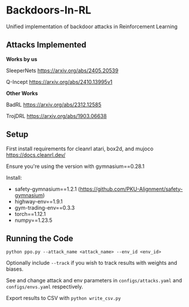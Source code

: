 # Backdoors-In-RL
Unified implementation of backdoor attacks in Reinforcement Learning

## Attacks Implemented

**Works by us**

SleeperNets https://arxiv.org/abs/2405.20539

Q-Incept https://arxiv.org/abs/2410.13995v1

**Other Works**

BadRL https://arxiv.org/abs/2312.12585

TrojDRL https://arxiv.org/abs/1903.06638

## Setup

First install requirements for cleanrl atari, box2d, and mujoco https://docs.cleanrl.dev/

Ensure you're using the version with gymnasium==0.28.1

Install:
- safety-gymnasium==1.2.1 (https://github.com/PKU-Alignment/safety-gymnasium)
- highway-env==1.9.1
- gym-trading-env==0.3.3
- torch==1.12.1
- numpy==1.23.5

## Running the Code
`python ppo.py --attack_name <attack_name> --env_id <env_id>`

Optionally include `--track` if you wish to track results with weights and biases.

See and change attack and env parameters in `configs/attacks.yaml` and `configs/envs.yaml` respectively.

Export results to CSV with `python write_csv.py`